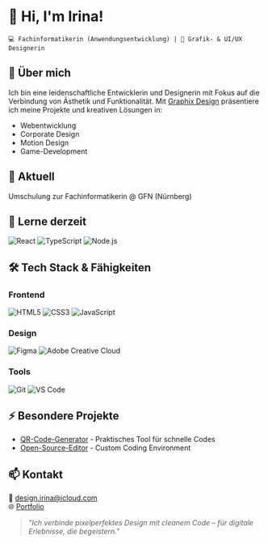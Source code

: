# 👋 Hi, I'm Irina!  
`💻 Fachinformatikerin (Anwendungsentwicklung) | 🎨 Grafik- & UI/UX Designerin`  

## 🚀 Über mich  
Ich bin eine leidenschaftliche Entwicklerin und Designerin mit Fokus auf die Verbindung von Ästhetik und Funktionalität. Mit [Graphix Design](https://www.graphix-design.wtf) präsentiere ich meine Projekte und kreativen Lösungen in:  
- Webentwicklung  
- Corporate Design  
- Motion Design  
- Game-Development  

## 🏢 Aktuell  
Umschulung zur Fachinformatikerin @ GFN (Nürnberg)  

## 🌱 Lerne derzeit  
![React](https://img.shields.io/badge/React-61DAFB?logo=react&logoColor=black)
![TypeScript](https://img.shields.io/badge/TypeScript-3178C6?logo=typescript&logoColor=white)
![Node.js](https://img.shields.io/badge/Node.js-339933?logo=node.js&logoColor=white)

## 🛠️ Tech Stack & Fähigkeiten  
### Frontend  
![HTML5](https://img.shields.io/badge/HTML5-E34F26?logo=html5&logoColor=white)
![CSS3](https://img.shields.io/badge/CSS3-1572B6?logo=css3&logoColor=white)
![JavaScript](https://img.shields.io/badge/JavaScript-F7DF1E?logo=javascript&logoColor=black)

### Design  
![Figma](https://img.shields.io/badge/Figma-F24E1E?logo=figma&logoColor=white)
![Adobe Creative Cloud](https://img.shields.io/badge/Adobe%20CC-DA1F26?logo=adobecreativecloud&logoColor=white)

### Tools  
![Git](https://img.shields.io/badge/Git-F05032?logo=git&logoColor=white)
![VS Code](https://img.shields.io/badge/VS_Code-007ACC?logo=visualstudiocode&logoColor=white)

## ⚡ Besondere Projekte  
- [QR-Code-Generator](https://www.graphix-design.wtf) - Praktisches Tool für schnelle Codes  
- [Open-Source-Editor](https://www.graphix-design.wtf) - Custom Coding Environment  

## 📫 Kontakt  
📧 design.irina@icloud.com  
🌐 [Portfolio](https://www.graphix-design.wtf)  

> *"Ich verbinde pixelperfektes Design mit cleanem Code – für digitale Erlebnisse, die begeistern."*  
